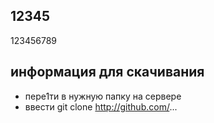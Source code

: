 ## 12345
123456789
## информация для скачивания
- пере1ти в нужную папку на сервере
- ввести git clone   http://github.com/...